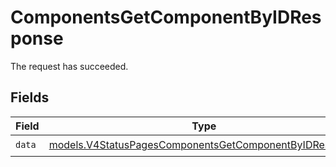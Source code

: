 # ComponentsGetComponentByIDResponse

The request has succeeded.


## Fields

| Field                                                                                                                  | Type                                                                                                                   | Required                                                                                                               | Description                                                                                                            |
| ---------------------------------------------------------------------------------------------------------------------- | ---------------------------------------------------------------------------------------------------------------------- | ---------------------------------------------------------------------------------------------------------------------- | ---------------------------------------------------------------------------------------------------------------------- |
| `data`                                                                                                                 | [models.V4StatusPagesComponentsGetComponentByIDResponse](../models/v4statuspagescomponentsgetcomponentbyidresponse.md) | :heavy_check_mark:                                                                                                     | N/A                                                                                                                    |